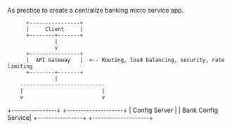 As prectice to create a centralize banking micro service app.
          
		  
		  +----------------+
          |     Client     |
          +--------+-------+
                   |
                   v
          +----------------+
          |  API Gateway   |  <-- Routing, load balancing, security, rate limiting
          +--------+-------+
                   |
        ---------------------------
        |                         |
        v                         v
+----------------+        +--------------------+
| Config Server  |        | Bank Config Service|
+----------------+        +--------------------+
